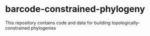 # barcode-constrained-phylogeny
This repository contains code and data for building topologically-constrained phylogenies
